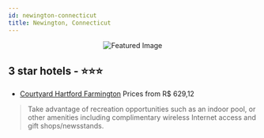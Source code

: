 ```yaml
---
id: newington-connecticut
title: Newington, Connecticut
---
```


<center><img src="https://i.travelapi.com/hotels/2000000/1280000/1277200/1277108/f88b142a_z.jpg" alt="Featured Image" /></center>


##  3 star hotels - ⭐️⭐️⭐️

-    [Courtyard Hartford Farmington](https://us.hurb.com/hotels/newington/courtyard-hartford-farmington-JNP-JP985458?cmp=18055) Prices from R$ 629,12
   > Take advantage of recreation opportunities such as an indoor pool, or other amenities including complimentary wireless Internet access and gift shops/newsstands.
